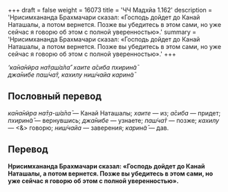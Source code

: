 +++
draft = false
weight = 16073
title = 'ЧЧ Мадхйа 1.162'
description = 'Нрисимхананда Брахмачари сказал: «Господь дойдет до Канай Наташалы, а потом вернется. Позже вы убедитесь в этом сами, но уже сейчас я говорю об этом с полной уверенностью».'
summary = 'Нрисимхананда Брахмачари сказал: «Господь дойдет до Канай Наташалы, а потом вернется. Позже вы убедитесь в этом сами, но уже сейчас я говорю об этом с полной уверенностью».'
+++

_‘ка̄на̄н̃ира на̄т̣аш́а̄ла̄’ хаите а̄сиба пхирин̃а̄  
джа̄нибе паш́ча̄т, кахилу ниш́чайа карин̃а̄_

## Пословный перевод

_ка̄на̄н̃ира_ _на̄т̣а_\-_ш́а̄ла̄_ — Канай Наташалы; _хаите_ — из; _а̄сиба_ — придет; _пхирин̃а̄_ — вернувшись; _джа̄нибе_ — узнаете; _паш́ча̄т_ — позже; _кахилу_ — <&> говорю; _ниш́чайа_ — заверения; _карин̃а̄_ — дав.

## Перевод

**Нрисимхананда Брахмачари сказал: «Господь дойдет до Канай Наташалы, а потом вернется. Позже вы убедитесь в этом сами, но уже сейчас я говорю об этом с полной уверенностью».**
